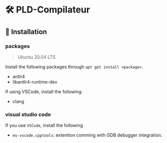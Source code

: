 # 🛠 PLD-Compilateur


## 🚧 Installation

### packages

> Ubuntu 20.04 LTS

Install the following packages through `apt get install <package>`.

* antlr4
* libantlr4-runtime-dev

If using VSCode, install the following:

* clang

### visual studio code

If you use `VSCode`, install the following

* `ms-vscode.cpptools`: extention comming with GDB debugger integration.
